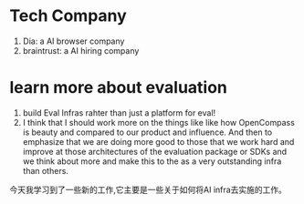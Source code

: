 # Tech Company
1. Dia: a AI browser company
2. braintrust: a AI hiring company

# learn more about evaluation
1. build Eval Infras rahter than just a platform for eval!
2. I think that I should work more on the things like like how OpenCompass is beauty and compared to our product and influence. And then to emphasize that we are doing more good to those that we work hard and improve at those architectures of the evaluation package or SDKs and we think about more and make this to the as a very outstanding infra than others.

今天我学习到了一些新的工作,它主要是一些关于如何将AI infra去实施的工作。 
